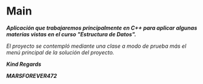 # Main

**_Aplicación que trabajaremos principalmente en C++ para aplicar algunas materias vistas en el curso "Estructura de Datos"._**

_El proyecto se contempló mediante una clase a modo de prueba más el menú principal de la solución del proyecto._

**_Kind Regards_**

**_MARSFOREVER472_**
